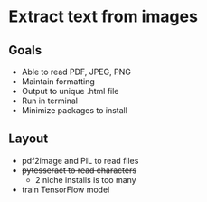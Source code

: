 # Extract text from images
## Goals
- Able to read PDF, JPEG, PNG
- Maintain formatting
- Output to unique .html file
- Run in terminal
- Minimize packages to install
## Layout
- pdf2image and PIL to read files
- ~~pytesseract to read characters~~
    - 2 niche installs is too many
- train TensorFlow model
